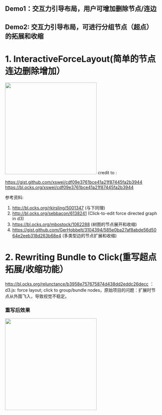 ## Demo1：交互力引导布局，用户可增加删除节点/连边
## Demo2: 交互力引导布局，可进行分组节点（超点）的拓展和收缩
# 1. InteractiveForceLayout(简单的节点连边删除增加）

<img src="https://github.com/graytheone/InteractiveForceLayout/blob/main/demo1.gif" width="300px">
credit to :

https://gist.github.com/xswei/cdf09e3761bce41a21f87445fa2b3944
https://bl.ocks.org/xswei/cdf09e3761bce41a21f87445fa2b3944

参考资料:
1. http://bl.ocks.org/rkirsling/5001347 (与下同理)
2. http://bl.ocks.org/sebbacon/6138241 (Click-to-edit force directed graph in d3)
3. https://bl.ocks.org/mbostock/1062288 (树图的节点展开和收缩)
4. https://gist.github.com/GerHobbelt/3104394/585e0ba27af8abde56d5064e2eeb318d263b68e4 (多类型边的节点扩展和收缩)

# 2. Rewriting Bundle to Click(重写超点拓展/收缩功能）
http://bl.ocks.org/relunctance/b3958e757675874d438dd2eddc26decc ：d3.js: force layout; click to group/bundle nodes，原始项目的问题：扩展时节点从外围飞入，导致视觉不稳定。
### 重写后效果
<img src="https://github.com/graytheone/InteractiveForceLayout/blob/main/demo2.gif" width="300px">

